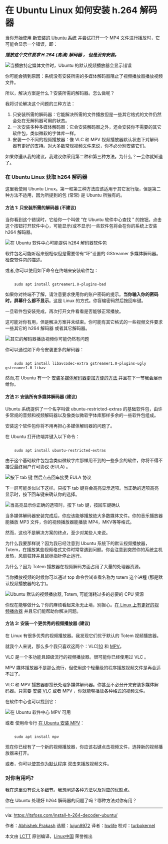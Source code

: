[#]: subject: "How to Install h.264 decoder on Ubuntu Linux"
[#]: via: "https://itsfoss.com/install-h-264-decoder-ubuntu/"
[#]: author: "Abhishek Prakash https://itsfoss.com/author/abhishek/"
[#]: collector: "lujun9972"
[#]: translator: "hwlife"
[#]: reviewer: "turbokernel"
[#]: publisher: " "
[#]: url: " "

在 Ubuntu Linux 如何安装 h.264 解码器
======

当你开始使用 [新安装的 Ubuntu 系统][1] 并尝试打开一个 MP4 文件进行播放时，它可能会显示一个错误，即：

_**播放这个文件要求 H.264 (高清) 解码器 ， 但是没有安装。**_

![当播放特定媒体文件时，Ubuntu 的默认视频播放器会显示错误][2]

你可能会猜到原因：系统没有安装所需的多媒体解码器阻止了视频播放器播放视频文件。

所以，解决方案是什么？安装所需的解码器。怎么做呢？

我将讨论解决这个问题的三种方法：

  1. 只安装所需的解码器：它能解决所需的文件播放但是一些其它格式的文件仍然会处在无解码器可用的状态。
  2. 一次安装多种多媒体解码器：它会安装解码器之外，还会安装你不需要的其它软件包，类似微软的字体库一样。
  3. 安装一个不同的视频播放器：像 VLC 和 MPV 视频播放器默认状态下对解码器有更好的支持。对大多数常规视频文件来说，你不必分别安装它们。

如果你遵从我的建议，我建议你采用第二种和第三种方法。为什么？一会你就知道了。

### 在 Ubuntu Linux 获取 h264 解码器

这里我使用 Ubuntu Linux。第一和第三种方法应该适用于其它发行版，但是第二种方法不适用，因为所提到的包 (常常) 是 Ubuntu 所独有的。

#### 方法 1: 只安装所需的解码器 (不建议)

当你看到这个错误时，它给你一个叫做 “在 Ubuntu 软件中心查找 ” 的按钮。点击这个按钮打开软件中心，可能显示(或不显示)一些软件包将会在你的系统上安装 h264 解码器。

![在 Ubuntu 软件中心可能提供 h264 解码器软件包][3]

软件包名可能听起来很相似但是需要带有“坏”设置的 GStreamer 多媒体解码器。检查软件包的描述。

或者,你可以使用如下命令在终端来安装软件包：

```

    sudo apt install gstreamer1.0-plugins-bad

```

如果你对终端不了解，请注意要求使用你的账户密码的提示。**当你输入你的密码时，屏幕什么都不显示**。这是 Linux 的方式。你盲输密码然后按回车键。

一旦软件包安装完成，再次打开文件看看是否能够正常播放。

这可能对你有用，但是解决方案并未结束。你可能有其它格式的一些视频文件要求一些其它的 h264 解码器 或者其它解码器。

![其它的解码器播放视频你可能仍然有问题][4]

你可以通过如下命令安装更多的解码器：

```

    sudo apt install libavcodec-extra gstreamer1.0-plugins-ugly gstreamer1.0-libav

```

然而,在 Ubuntu 有一个 [ 安装多媒体解码器更加方便的方法 ][5] 并且在下一节我会展示给你。


####  方法 2: 安装所有多媒体解码器 (建议)  
  

Ubuntu 系统提供了一个名字叫做 ubuntu-restricted-extras 的基础软件包，由许多常规的音频和视频解码器以及像类似微软字体库那样多余的一些软件包组成。

安装这个软件包你将不用再担心多媒体解码器的问题了。

在 Ubuntu 打开终端并键入以下命令：

```

    sudo apt install ubuntu-restricted-extras

```

由于这个基础软件包包含类似微软字库那样用不到的一些多余的软件，你将不得不接受最终用户许可协议 (EULA) 。


![按下 tab 键 然后点击回车接受 EULA 协议][6]

下一屏可能类似以下这样。只按下 tab 键将会高亮显示选项。当正确的选项高亮显示时，按下回车键来确认你的选择。

![当高亮显示你正确的选项时，按下 tab 键，按回车键确认][7]

当多媒体解码器安装完成后，你应该能够播放绝大多数媒体文件。你的音乐播放器能播放 MP3 文件，你的视频播放器能播放 MP4，MKV等等格式。

然而，这也不是解决方案的终点，至少对某些人来说。

为什么我要那样说？因为我已经注意到 Ubuntu 系统下的默认视频播放器，Totem，在播放某些视频格式文件时常常遇到问题。你会注意到突然你的系统主机发热，风扇狂转并且鼠标指针停止运行。

为什么？因为 Totem 播放器在视频解码方面占用了大量的处理器资源。

当你播放视频的时候你可以通过 top 命令尝试查看名称为 totem 这个进程 (那是默认视频播放器的名字)。

![Ubuntu 默认的视频播放器, Totem, 可能消耗过多的必要的 CPU 资源][8]

你现在能够做什么？你的麻烦看起来永无止境，别担心。[在 Linux 上有更好的视频播放器][9] 并且它们能帮助你解决问题。

#### 方法 3: 安装一个更优秀的视频播放器 (建议)

在 Linux 有很多优秀的视频播放器。我发现它们优于默认的 Totem 视频播放器。

就我个人来说，那么多个我只喜欢这两个：VLC][10] 和 [MPV][11]。

VLC 是一个多功能且超级流行的视频播放器。很可能你已经使用过 VLC 。

MPV 媒体播放器不是那么流行，但使用这个轻量级的程序播放视频文件是再合适不过了。

VLC 和 MPV 播放器都擅长处理多媒体解码器。你甚至不必分开来安装多媒体解码器。只需要 [安装 VLC][12] 或者 MPV ，你就能够播放各种格式的视频文件。

在软件中心也可以找到它：

![在 Ubuntu 软件中心 MPV 可用][13]

或者 使用命令行 [在 Ubuntu 安装 MPV][14]：

```

    sudo apt install mpv

```

现在你已经有了一个新的视频播放器，你应该右键点击视频文件，选择新的视频播放器来打开。

或者，你可以[使其作为默认程序][15] 双击来播放视频文件。

### 对你有用吗?

我在这里没有说太多细节。我想阐述各种方法以及对应的优缺点。

你在 Ubuntu 处理好 h264 解码器的问题了吗？哪种方法对你有用？

--------------------------------------------------------------------------------

via: https://itsfoss.com/install-h-264-decoder-ubuntu/

作者：[Abhishek Prakash][a]
选题：[lujun9972][b]
译者：[hwlife](https://github.com/hwlife)
校对：[turbokernel](https://github.com/turbokernel)

本文由 [LCTT](https://github.com/LCTT/TranslateProject) 原创编译，[Linux中国](https://linux.cn/) 荣誉推出

[a]: https://itsfoss.com/author/abhishek/
[b]: https://github.com/lujun9972
[1]: https://itsfoss.com/install-ubuntu/
[2]: https://itsfoss.com/wp-content/uploads/2022/04/h264-decoder-error-ubuntu-800x241.png
[3]: https://itsfoss.com/wp-content/uploads/2022/04/h264-decoder-ubuntu-software-center-800x532.png
[4]: https://itsfoss.com/wp-content/uploads/2022/04/ac3-decoder-missing-ubuntu-800x251.png
[5]: https://itsfoss.com/install-media-codecs-ubuntu/
[6]: https://itsfoss.com/wp-content/uploads/2020/02/installing_ubuntu_restricted_extras.jpg
[7]: https://itsfoss.com/wp-content/uploads/2020/02/installing_ubuntu_restricted_extras_1.jpg
[8]: https://itsfoss.com/wp-content/uploads/2022/04/totem-consuming-more-cpu-ubuntu-800x454.webp
[9]: https://itsfoss.com/video-players-linux/
[10]: https://www.videolan.org/vlc/
[11]: https://mpv.io/
[12]: https://itsfoss.com/install-latest-vlc/
[13]: https://itsfoss.com/wp-content/uploads/2022/04/mpv-player-ubuntu-software-center-800x346.png
[14]: https://itsfoss.com/mpv-video-player/
[15]: https://itsfoss.com/change-default-applications-ubuntu/
